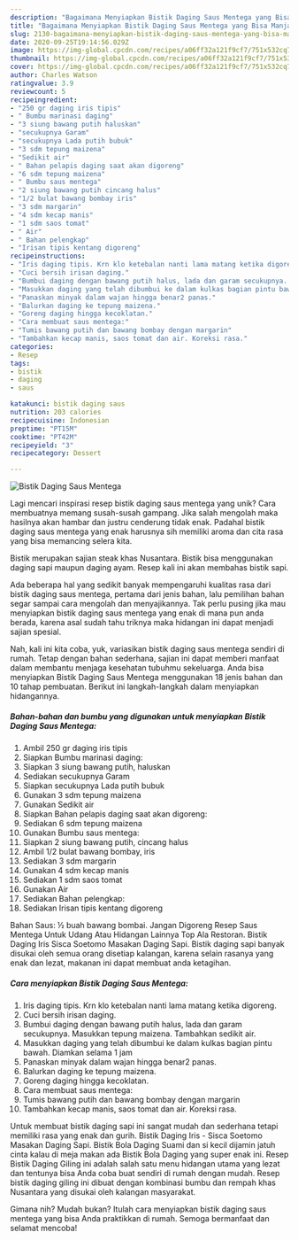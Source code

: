 ```yaml
---
description: "Bagaimana Menyiapkan Bistik Daging Saus Mentega yang Bisa Manjain Lidah"
title: "Bagaimana Menyiapkan Bistik Daging Saus Mentega yang Bisa Manjain Lidah"
slug: 2130-bagaimana-menyiapkan-bistik-daging-saus-mentega-yang-bisa-manjain-lidah
date: 2020-09-25T19:14:56.029Z
image: https://img-global.cpcdn.com/recipes/a06ff32a121f9cf7/751x532cq70/bistik-daging-saus-mentega-foto-resep-utama.jpg
thumbnail: https://img-global.cpcdn.com/recipes/a06ff32a121f9cf7/751x532cq70/bistik-daging-saus-mentega-foto-resep-utama.jpg
cover: https://img-global.cpcdn.com/recipes/a06ff32a121f9cf7/751x532cq70/bistik-daging-saus-mentega-foto-resep-utama.jpg
author: Charles Watson
ratingvalue: 3.9
reviewcount: 5
recipeingredient:
- "250 gr daging iris tipis"
- " Bumbu marinasi daging"
- "3 siung bawang putih haluskan"
- "secukupnya Garam"
- "secukupnya Lada putih bubuk"
- "3 sdm tepung maizena"
- "Sedikit air"
- " Bahan pelapis daging saat akan digoreng"
- "6 sdm tepung maizena"
- " Bumbu saus mentega"
- "2 siung bawang putih cincang halus"
- "1/2 bulat bawang bombay iris"
- "3 sdm margarin"
- "4 sdm kecap manis"
- "1 sdm saos tomat"
- " Air"
- " Bahan pelengkap"
- "Irisan tipis kentang digoreng"
recipeinstructions:
- "Iris daging tipis. Krn klo ketebalan nanti lama matang ketika digoreng."
- "Cuci bersih irisan daging."
- "Bumbui daging dengan bawang putih halus, lada dan garam secukupnya. Masukkan tepung maizena. Tambahkan sedikit air."
- "Masukkan daging yang telah dibumbui ke dalam kulkas bagian pintu bawah. Diamkan selama 1 jam"
- "Panaskan minyak dalam wajan hingga benar2 panas."
- "Balurkan daging ke tepung maizena."
- "Goreng daging hingga kecoklatan."
- "Cara membuat saus mentega:"
- "Tumis bawang putih dan bawang bombay dengan margarin"
- "Tambahkan kecap manis, saos tomat dan air. Koreksi rasa."
categories:
- Resep
tags:
- bistik
- daging
- saus

katakunci: bistik daging saus 
nutrition: 203 calories
recipecuisine: Indonesian
preptime: "PT15M"
cooktime: "PT42M"
recipeyield: "3"
recipecategory: Dessert

---
```



![Bistik Daging Saus Mentega](https://img-global.cpcdn.com/recipes/a06ff32a121f9cf7/751x532cq70/bistik-daging-saus-mentega-foto-resep-utama.jpg)

Lagi mencari inspirasi resep bistik daging saus mentega yang unik? Cara membuatnya memang susah-susah gampang. Jika salah mengolah maka hasilnya akan hambar dan justru cenderung tidak enak. Padahal bistik daging saus mentega yang enak harusnya sih memiliki aroma dan cita rasa yang bisa memancing selera kita.

Bistik merupakan sajian steak khas Nusantara. Bistik bisa menggunakan daging sapi maupun daging ayam. Resep kali ini akan membahas bistik sapi.

Ada beberapa hal yang sedikit banyak mempengaruhi kualitas rasa dari bistik daging saus mentega, pertama dari jenis bahan, lalu pemilihan bahan segar sampai cara mengolah dan menyajikannya. Tak perlu pusing jika mau menyiapkan bistik daging saus mentega yang enak di mana pun anda berada, karena asal sudah tahu triknya maka hidangan ini dapat menjadi sajian spesial.


Nah, kali ini kita coba, yuk, variasikan bistik daging saus mentega sendiri di rumah. Tetap dengan bahan sederhana, sajian ini dapat memberi manfaat dalam membantu menjaga kesehatan tubuhmu sekeluarga. Anda bisa menyiapkan Bistik Daging Saus Mentega menggunakan 18 jenis bahan dan 10 tahap pembuatan. Berikut ini langkah-langkah dalam menyiapkan hidangannya.

<!--inarticleads1-->

##### Bahan-bahan dan bumbu yang digunakan untuk menyiapkan Bistik Daging Saus Mentega:

1. Ambil 250 gr daging iris tipis
1. Siapkan  Bumbu marinasi daging:
1. Siapkan 3 siung bawang putih, haluskan
1. Sediakan secukupnya Garam
1. Siapkan secukupnya Lada putih bubuk
1. Gunakan 3 sdm tepung maizena
1. Gunakan Sedikit air
1. Siapkan  Bahan pelapis daging saat akan digoreng:
1. Sediakan 6 sdm tepung maizena
1. Gunakan  Bumbu saus mentega:
1. Siapkan 2 siung bawang putih, cincang halus
1. Ambil 1/2 bulat bawang bombay, iris
1. Sediakan 3 sdm margarin
1. Gunakan 4 sdm kecap manis
1. Sediakan 1 sdm saos tomat
1. Gunakan  Air
1. Sediakan  Bahan pelengkap:
1. Sediakan Irisan tipis kentang digoreng


Bahan Saus: ½ buah bawang bombai. Jangan Digoreng Resep Saus Mentega Untuk Udang Atau Hidangan Lainnya Top Ala Restoran. Bistik Daging Iris Sisca Soetomo Masakan Daging Sapi. Bistik daging sapi banyak disukai oleh semua orang disetiap kalangan, karena selain rasanya yang enak dan lezat, makanan ini dapat membuat anda ketagihan. 

<!--inarticleads2-->

##### Cara menyiapkan Bistik Daging Saus Mentega:

1. Iris daging tipis. Krn klo ketebalan nanti lama matang ketika digoreng.
1. Cuci bersih irisan daging.
1. Bumbui daging dengan bawang putih halus, lada dan garam secukupnya. Masukkan tepung maizena. Tambahkan sedikit air.
1. Masukkan daging yang telah dibumbui ke dalam kulkas bagian pintu bawah. Diamkan selama 1 jam
1. Panaskan minyak dalam wajan hingga benar2 panas.
1. Balurkan daging ke tepung maizena.
1. Goreng daging hingga kecoklatan.
1. Cara membuat saus mentega:
1. Tumis bawang putih dan bawang bombay dengan margarin
1. Tambahkan kecap manis, saos tomat dan air. Koreksi rasa.


Untuk membuat bistik daging sapi ini sangat mudah dan sederhana tetapi memiliki rasa yang enak dan gurih. Bistik Daging Iris - Sisca Soetomo Masakan Daging Sapi. Bistik Bola Daging Suami dan si kecil dijamin jatuh cinta kalau di meja makan ada Bistik Bola Daging yang super enak ini. Resep Bistik Daging Giling ini adalah salah satu menu hidangan utama yang lezat dan tentunya bisa Anda coba buat sendiri di rumah dengan mudah. Resep bistik daging giling ini dibuat dengan kombinasi bumbu dan rempah khas Nusantara yang disukai oleh kalangan masyarakat. 

Gimana nih? Mudah bukan? Itulah cara menyiapkan bistik daging saus mentega yang bisa Anda praktikkan di rumah. Semoga bermanfaat dan selamat mencoba!
